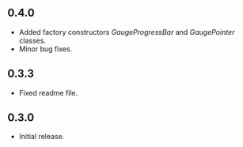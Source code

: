 ## 0.4.0
- Added factory constructors _GaugeProgressBar_ and _GaugePointer_ classes.
- Minor bug fixes.

## 0.3.3

- Fixed readme file.

## 0.3.0

- Initial release.
